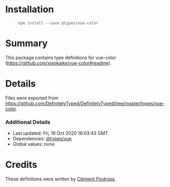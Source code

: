 # Installation
> `npm install --save @types/vue-color`

# Summary
This package contains type definitions for vue-color (https://github.com/xiaokaike/vue-color#readme).

# Details
Files were exported from https://github.com/DefinitelyTyped/DefinitelyTyped/tree/master/types/vue-color.

### Additional Details
 * Last updated: Fri, 16 Oct 2020 16:03:43 GMT
 * Dependencies: [@types/vue](https://npmjs.com/package/@types/vue)
 * Global values: none

# Credits
These definitions were written by [Clément Flodrops](https://github.com/mildful).
